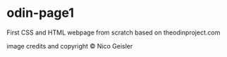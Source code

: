 # odin-page1
First CSS and HTML webpage from scratch based on theodinproject.com

image credits and copyright © Nico Geisler 
